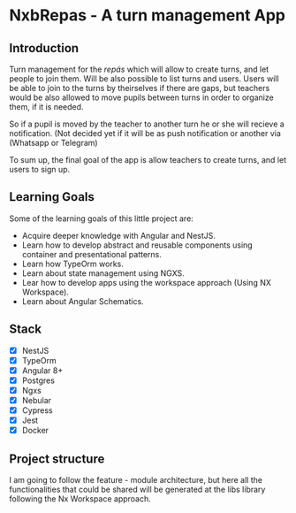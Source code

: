 # NxbRepas - A turn management App

## Introduction

Turn management for the *repás* which will allow to create turns, and let people to join them.
Will be also possible to list turns and users.
Users will be able to join to the turns by theirselves if there are gaps, but teachers would be also allowed to move pupils between turns in order to organize them, if it is needed.

So if a pupil is moved by the teacher to another turn he or she will recieve a notification. (Not decided yet if it will be as push notification or another via (Whatsapp or Telegram)

To sum up, the final goal of the app is allow teachers to create turns, and let users to sign up.

## Learning Goals

Some of the learning goals of this little project are:

- Acquire deeper knowledge with Angular and NestJS.
- Learn how to develop abstract and reusable components using container and presentational patterns.
- Learn how TypeOrm works.
- Learn about state management using NGXS.
- Lear how to develop apps using the workspace approach (Using NX Workspace).
- Learn about Angular Schematics.

## Stack

- [x] NestJS
- [x] TypeOrm
- [x] Angular 8+
- [x] Postgres
- [x] Ngxs
- [x] Nebular
- [x] Cypress
- [x] Jest
- [x] Docker

## Project structure

I am going to follow the feature - module architecture, but here all the functionalities that could be shared will be generated at the libs library following the Nx Workspace approach.
